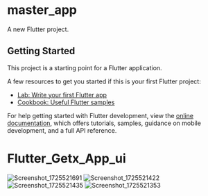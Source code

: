# master_app

A new Flutter project.

## Getting Started

This project is a starting point for a Flutter application.

A few resources to get you started if this is your first Flutter project:

- [Lab: Write your first Flutter app](https://docs.flutter.dev/get-started/codelab)
- [Cookbook: Useful Flutter samples](https://docs.flutter.dev/cookbook)

For help getting started with Flutter development, view the
[online documentation](https://docs.flutter.dev/), which offers tutorials,
samples, guidance on mobile development, and a full API reference.
# Flutter_Getx_App_ui


![Screenshot_1725521691](https://github.com/user-attachments/assets/eeb6e573-8bb0-4322-8a91-5e0ba3bbe1c4)
![Screenshot_1725521422](https://github.com/user-attachments/assets/3f3aeb9d-6a8d-4ae5-a8b2-10f3a60b36ed)
![Screenshot_1725521435](https://github.com/user-attachments/assets/964f2151-6dbc-4aa4-98dd-a968ef263494)
![Screenshot_1725521353](https://github.com/user-attachments/assets/af2b48e7-d4d2-493b-bda0-3c8d21f93983)
